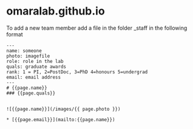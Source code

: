 # omaralab.github.io

To add a new team member add a file in the folder _staff in the following format

```
---
name: someone
photo: imagefile
role: role in the lab
quals: graduate awards
rank: 1 = PI, 2=PostDoc, 3=PhD 4=honours 5=undergrad
email: email address
---
# {{page.name}} 
### {{page.quals}}


![{{page.name}}](/images/{{ page.photo }})

* [{{page.email}}](mailto:{{page.name}})
```  
